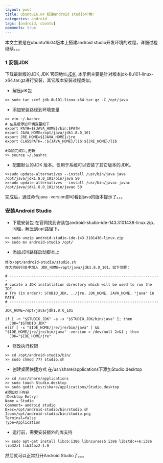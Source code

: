 ```yaml
---
layout: post
title: ubuntu16.04 搭建android studio环境!
categories: android
tags: [android, ubuntu]
comments: true
---
```


本文主要是在ubuntu16.04版本上搭建android  studio开发环境的过程，详细过程继续。。。
<!--more-->

### 1 安装JDK 
下载最新版的JDK,JDK 官网地址[JDK](http://www.oracle.com/technetwork/java/javase/downloads/jdk8-downloads-2133151.html), 本示例主要是针对版本jdk-8u101-linux-x64.tar.gz进行安装，其它版本安装过程类似。

* 解压jdK包

```
>> sudo tar zxvf jdk-8u101-linux-x64.tar.gz -C /opt/java
```

* 添加安装路径到环境变量

```
>> vim ~/.bashrc
# 在最后添加环境变量如下 
export PATH=${JAVA_HOME}/bin:$PATH
export JAVA_HOME=/opt/java/jdk1.8.0_101
export JRE_HOME=${JAVA_HOME}/jre
export CLASSPATH=.:${JAVA_HOME}/lib:${JRE_HOME}/lib

#添加完成后,更新
>> source ~/.bashrc
```
* 配置默认的JDK 版本。仅用于系统可以安装了其它版本的JDK。

```
>>sudo update-alternatives --install /usr/bin/java java /opt/java/jdk1.8.0_101/bin/java 50
>>sudo update-alternatives --install /usr/bin/javac javac /opt/java/jdk1.8.0_101/bin/javac 50
```

完成后，通过命令java -version即可看到java的版本提示了。。。

### 安装Android Studio

* 下载安装包
在官网找到安装包android-studio-ide-143.3101438-linux.zip， 同理，解压到opt路径下。

```
>> sudo unzip android-studio-ide-143.3101438-linux.zip
>> sudo mv android-studio /opt/
```

* 添加JDK路径启动脚本上

```
修改/opt/android-studio/studio.sh
在大约60行处中加入 JDK_HOME=/opt/java/jdk1.8.0_101，如下位置：

# ---------------------------------------------------------------------
# Locate a JDK installation directory which will be used to run the IDE.
# Try (in order): STUDIO_JDK, ../jre, JDK_HOME, JAVA_HOME, "java" in PATH.
# ---------------------------------------------------------------------
JDK_HOME=/opt/java/jdk1.8.0_101

if [ -n "$STUDIO_JDK" -a -x "$STUDIO_JDK/bin/java" ]; then
  JDK="$STUDIO_JDK"
elif [ -x "$IDE_HOME/jre/jre/bin/java" ] && "$IDE_HOME/jre/jre/bin/java" -version > /dev/null 2>&1 ; then
  JDK="$IDE_HOME/jre"
```

* 修改执行权限

```
>> cd /opt/android-studio/bin/
>> sudo chmod 777 studio.sh

```

* 创建桌面快捷方式
在/usr/share/applications下添加Studio.desktop

```
>> cd /usr/share/applications
>> sudo touch Studio.desktop
>> sudo gedit /usr/share/applications/Studio.desktop
#添加以下内容
[Desktop Entry]
Name = Studio
Comment= android studio
Exec=/opt/android-studio/bin/studio.sh
Icon=/opt/android-studio/bin/studio.png
Terminal=false
Type=Application

```
* 运行前，需要安装额外的库支持

```
>> sudo apt-get install libc6:i386 libncurses5:i386 libstdc++6:i386 lib32z1 lib32bz2-1.0
```
然后就可以正常打开Android Studio了。。。
